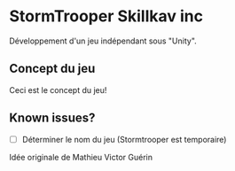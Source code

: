 

# StormTrooper Skillkav inc

Développement d'un jeu indépendant sous "Unity".

## Concept du jeu

Ceci est le concept du jeu! 


## Known issues?

- [ ] Déterminer le nom du jeu (Stormtrooper est temporaire)

Idée originale de Mathieu Victor Guérin
